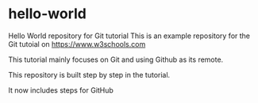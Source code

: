 # hello-world
Hello World repository for Git tutorial
This is an example repository for the Git tutoial on https://www.w3schools.com

This tutorial mainly focuses on Git and using Github as its remote.

This repository is built step by step in the tutorial.

It now includes steps for GitHub
